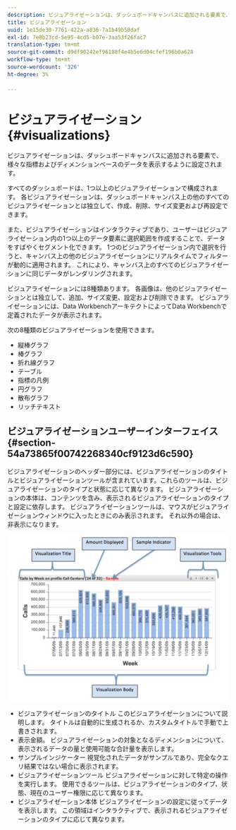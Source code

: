 ```yaml
---
description: ビジュアライゼーションは、ダッシュボードキャンバスに追加される要素で、様々な指標およびディメンションベースのデータを表示するように設定されます。
title: ビジュアライゼーション
uuid: 1e15de30-7761-422a-a836-7a1b49b58daf
exl-id: 7e8b23cd-5e95-4cd5-b07e-3aa53f26fac7
translation-type: tm+mt
source-git-commit: d9df90242ef96188f4e4b5e6d04cfef196b0a628
workflow-type: tm+mt
source-wordcount: '326'
ht-degree: 3%

---
```


# ビジュアライゼーション{#visualizations}

ビジュアライゼーションは、ダッシュボードキャンバスに追加される要素で、様々な指標およびディメンションベースのデータを表示するように設定されます。

すべてのダッシュボードは、1つ以上のビジュアライゼーションで構成されます。 各ビジュアライゼーションは、ダッシュボードキャンバス上の他のすべてのビジュアライゼーションとは独立して、作成、削除、サイズ変更および再設定できます。

また、ビジュアライゼーションはインタラクティブであり、ユーザーはビジュアライゼーション内の1つ以上のデータ要素に選択範囲を作成することで、データをすばやくセグメント化できます。 1つのビジュアライゼーション内で選択を行うと、キャンバス上の他のビジュアライゼーションにリアルタイムでフィルターが動的に適用されます。 これにより、キャンバス上のすべてのビジュアライゼーションに同じデータがレンダリングされます。

ビジュアライゼーションには8種類あります。 各画像は、他のビジュアライゼーションとは独立して、追加、サイズ変更、設定および削除できます。 ビジュアライゼーションには、Data WorkbenchアーキテクトによってData Workbenchで定義されたデータが表示されます。

次の8種類のビジュアライゼーションを使用できます。

* 縦棒グラフ
* 棒グラフ
* 折れ線グラフ
* テーブル
* 指標の凡例
* 円グラフ
* 散布グラフ
* リッチテキスト

## ビジュアライゼーションユーザーインターフェイス{#section-54a73865f00742268340cf9123d6c590}

ビジュアライゼーションのヘッダー部分には、ビジュアライゼーションのタイトルとビジュアライゼーションツールが含まれています。これらのツールは、ビジュアライゼーションのタイプと状態に応じて異なります。 ビジュアライゼーションの本体は、コンテンツを含み、表示されるビジュアライゼーションのタイプと設定に依存します。 ビジュアライゼーションツールは、マウスがビジュアライゼーションウィンドウに入ったときにのみ表示されます。 それ以外の場合は、非表示になります。

![](assets/visualization.png)

* ビジュアライゼーションのタイトル このビジュアライゼーションについて説明します。 タイトルは自動的に生成されるか、カスタムタイトルで手動で上書きされます。
* 表示金額。 ビジュアライゼーションの対象となるディメンションについて、表示されるデータの量と使用可能な合計量を表示します。
* サンプルインジケーター 視覚化されたデータがサンプルであり、完全なクエリ結果ではない場合に表示されます。
* ビジュアライゼーションツール ビジュアライゼーションに対して特定の操作を実行します。 使用できるツールは、ビジュアライゼーションのタイプ、状態、現在のユーザー権限に応じて異なります。
* ビジュアライゼーション本体 ビジュアライゼーションの設定に従ってデータを表示します。 この領域はインタラクティブで、表示されるビジュアライゼーションのタイプに応じて異なります。
